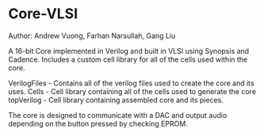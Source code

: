 # Core-VLSI

Author: Andrew Vuong, Farhan Narsullah, Gang Liu

A 16-bit Core implemented in Verilog and built in VLSI using Synopsis and Cadence. Includes a custom cell library for all of the cells used within the core.

VerilogFiles - Contains all of the verilog files used to create the core and its uses.
Cells - Cell library containing all of the cells used to generate the core
topVerilog - Cell library containing assembled core and its pieces.

The core is designed to communicate with a DAC and output audio depending on the button pressed by checking EPROM.

